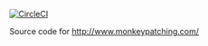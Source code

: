 [![CircleCI](https://circleci.com/gh/viru/monkeypatching.com.svg?style=svg)](https://circleci.com/gh/viru/monkeypatching.com)

Source code for http://www.monkeypatching.com/